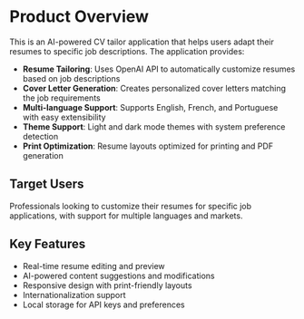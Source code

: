 # Product Overview

This is an AI-powered CV tailor application that helps users adapt their resumes to specific job descriptions. The application provides:

- **Resume Tailoring**: Uses OpenAI API to automatically customize resumes based on job descriptions
- **Cover Letter Generation**: Creates personalized cover letters matching the job requirements
- **Multi-language Support**: Supports English, French, and Portuguese with easy extensibility
- **Theme Support**: Light and dark mode themes with system preference detection
- **Print Optimization**: Resume layouts optimized for printing and PDF generation

## Target Users
Professionals looking to customize their resumes for specific job applications, with support for multiple languages and markets.

## Key Features
- Real-time resume editing and preview
- AI-powered content suggestions and modifications
- Responsive design with print-friendly layouts
- Internationalization support
- Local storage for API keys and preferences